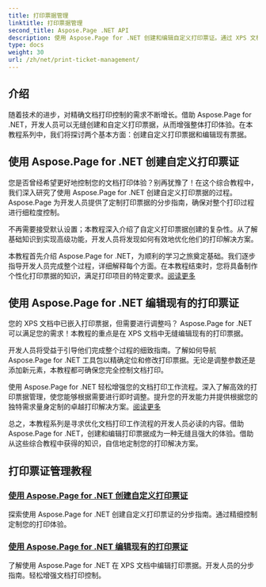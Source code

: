 ```yaml
---
title: 打印票据管理
linktitle: 打印票据管理
second_title: Aspose.Page .NET API
description: 使用 Aspose.Page for .NET 创建和编辑自定义打印票证。通过 XPS 文档中的细粒度控制轻松定制您的打印体验。
type: docs
weight: 30
url: /zh/net/print-ticket-management/
---
```


## 介绍

随着技术的进步，对精确文档打印控制的需求不断增长。借助 Aspose.Page for .NET，开发人员可以无缝创建和自定义打印票据，从而增强整体打印体验。在本教程系列中，我们将探讨两个基本方面：创建自定义打印票据和编辑现有票据。

## 使用 Aspose.Page for .NET 创建自定义打印票证

您是否曾经希望更好地控制您的文档打印体验？别再犹豫了！在这个综合教程中，我们深入研究了使用 Aspose.Page for .NET 创建自定义打印票据的过程。 Aspose.Page 为开发人员提供了定制打印票据的分步指南，确保对整个打印过程进行细粒度控制。

不再需要接受默认设置；本教程深入介绍了自定义打印票据创建的复杂性。从了解基础知识到实现高级功能，开发人员将发现如何有效地优化他们的打印解决方案。

本教程首先介绍 Aspose.Page for .NET，为顺利的学习之旅奠定基础。我们逐步指导开发人员完成整个过程，详细解释每个方面。在本教程结束时，您将具备制作个性化打印票据的知识，满足打印项目的特定要求。[阅读更多](./create-custom-print-ticket/)

## 使用 Aspose.Page for .NET 编辑现有的打印票证

您的 XPS 文档中已嵌入打印票据，但需要进行调整吗？ Aspose.Page for .NET 可以满足您的需求！本教程的重点是在 XPS 文档中无缝编辑现有的打印票据。

开发人员将受益于引导他们完成整个过程的细致指南。了解如何导航 Aspose.Page for .NET 工具包以精确定位和修改打印票据。无论是调整参数还是添加新元素，本教程都可确保您完全控制文档打印。

使用 Aspose.Page for .NET 轻松增强您的文档打印工作流程。深入了解高效的打印票据管理，使您能够根据需要进行即时调整。提升您的开发能力并提供根据您的独特需求量身定制的卓越打印解决方案。[阅读更多](./print-ticket-management/aspose.page/)

总之，本教程系列是寻求优化文档打印工作流程的开发人员必读的内容。借助 Aspose.Page for .NET，创建和编辑打印票据成为一种无缝且强大的体验。借助从这些综合教程中获得的知识，自信地定制您的打印解决方案。
## 打印票证管理教程
### [使用 Aspose.Page for .NET 创建自定义打印票证](./create-custom-print-ticket/)
探索使用 Aspose.Page for .NET 创建自定义打印票证的分步指南。通过精细控制定制您的打印体验。
### [使用 Aspose.Page for .NET 编辑现有的打印票证](./print-ticket-management/aspose.page/)
了解使用 Aspose.Page for .NET 在 XPS 文档中编辑打印票据。开发人员的分步指南。轻松增强文档打印控制。
